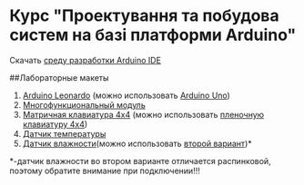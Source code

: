 # Курс "Проектування та побудова систем на базі платформи Arduino"

Скачать [среду разработки Arduino IDE](https://downloads.arduino.cc/arduino-1.8.1-windows.exe)

##Лабораторные макеты  
1. [Arduino Leonardo](http://www.kosmodrom.com.ua/el.php?name=ARDUINO-LEONARDO) (можно использовать [Arduino Uno](http://www.kosmodrom.com.ua/el.php?name=ARDUINO-UNO-R3-WZE))  
2. [Многофункциональный модуль](http://www.kosmodrom.com.ua/el.php?name=Multi-functional-shield-Arduino)  
3. [Матричная клавиатура 4х4](http://www.kosmodrom.com.ua/el.php?name=KEYMATRIX-4X4) (можно использовать [пленочную клавиатуру 4х4](http://www.kosmodrom.com.ua/el.php?name=MATRIX-KEYPAD4X4))  
4. [Датчик температуры](http://www.kosmodrom.com.ua/el.php?name=LM35Temperaturesensor)  
5. [Датчик влажности](http://www.kosmodrom.com.ua/el.php?name=DHT11-MOD)(можно использовать [второй вариант](http://www.kosmodrom.com.ua/el.php?name=DHT11-HTS))*  

*-датчик влажности во втором варианте отличается распинковой, поэтому обратите внимание при подключении!!!

